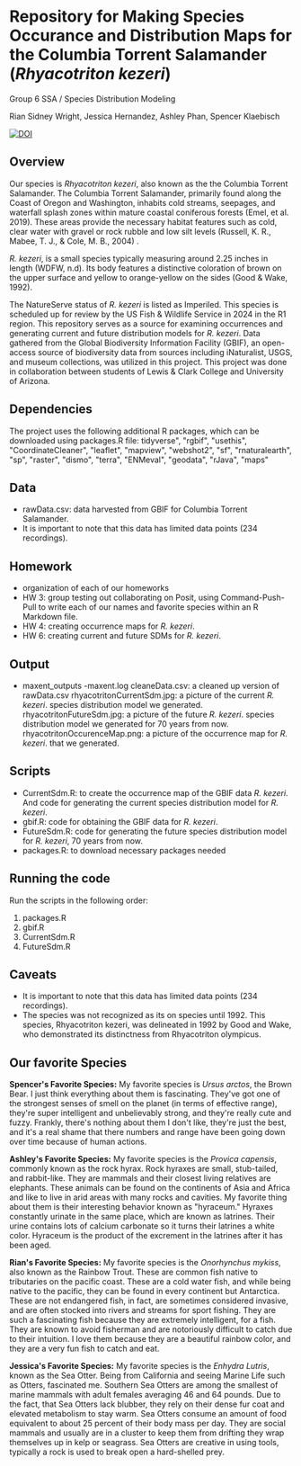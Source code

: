 # Repository for Making Species Occurance and Distribution Maps for the Columbia Torrent Salamander (*Rhyacotriton kezeri*)
Group 6 SSA / Species Distribution Modeling

Rian Sidney Wright, Jessica Hernandez, Ashley Phan, Spencer Klaebisch

[![DOI](https://zenodo.org/badge/753736949.svg)](https://zenodo.org/doi/10.5281/zenodo.11051208)


## Overview
Our species is *Rhyacotriton kezeri*, also known as the the Columbia Torrent Salamander. The Columbia Torrent Salamander, primarily found along the Coast of Oregon and Washington, inhabits cold streams, seepages, and waterfall splash zones within mature coastal coniferous forests (Emel, et al. 2019). These areas provide the necessary habitat features such as cold, clear water with gravel or rock rubble and low silt levels (Russell, K. R., Mabee, T. J., & Cole, M. B., 2004) . 

*R. kezeri*, is a small species typically measuring around 2.25 inches in length (WDFW, n.d). Its body features a distinctive coloration of brown on the upper surface and yellow to orange-yellow on the sides (Good & Wake, 1992). 

The NatureServe status of *R. kezeri* is listed as Imperiled. This species is scheduled up for review by the US Fish & Wildlife Service in 2024 in the R1 region. This repository serves as a source for examining occurrences and generating current and future distribution models for *R. kezeri*. Data gathered from the Global Biodiversity Information Facility (GBIF), an open-access source of biodiversity data from sources including iNaturalist, USGS, and museum collections, was utilized in this project. This project was done in collaboration between students of Lewis & Clark College and University of Arizona.

## Dependencies
The project uses the following additional R packages, which can be downloaded using packages.R file:
            tidyverse", 
            "rgbif", 
            "usethis", 
            "CoordinateCleaner", 
            "leaflet", 
            "mapview", 
            "webshot2",
            "sf",
            "rnaturalearth",
            "sp",
            "raster",
            "dismo",
            "terra",
            "ENMeval",
            "geodata", 
            "rJava", 
            "maps"

## Data
- rawData.csv: data harvested from GBIF for Columbia Torrent Salamander.
- It is important to note that this data has limited data points (234 recordings).

## Homework
- organization of each of our homeworks
- HW 3: group testing out collaborating on Posit, using Command-Push-Pull to write each of our names and favorite species within an R Markdown file.
- HW 4: creating occurrence maps for *R. kezeri*.
- HW 6: creating current and future SDMs for *R. kezeri*.

## Output
- maxent_outputs
    -maxent.log
cleaneData.csv: a cleaned up version of rawData.csv
rhyacotritonCurrentSdm.jpg: a picture of the current *R. kezeri*. species distribution model we generated.
rhyacotritonFutureSdm.jpg: a picture of the future *R. kezeri*. species distribution model we generated for 70 years from now.
rhyacotritonOccurenceMap.png: a picture of the occurrence map for *R. kezeri*. that we generated.

## Scripts
- CurrentSdm.R: to create the occurrence map of the GBIF data *R. kezeri*. And code for generating the current species distribution model for *R. kezeri*.
- gbif.R: code for obtaining the GBIF data for *R. kezeri*.
- FutureSdm.R: code for generating the future species distribution model for *R. kezeri*, 70 years from now.
- packages.R: to download necessary packages needed

## Running the code
Run the scripts in the following order:

1. packages.R
2. gbif.R
3. CurrentSdm.R
4. FutureSdm.R

## Caveats
- It is important to note that this data has limited data points (234 recordings).
- The species was not recognized as its on species until 1992. This species, Rhyacotriton kezeri, was delineated in 1992 by Good and Wake, who demonstrated its distinctness from Rhyacotriton olympicus.

## Our favorite Species
**Spencer's Favorite Species:** My favorite species is *Ursus arctos*, the Brown Bear. I just think everything about them is fascinating. They've got one of the strongest senses of smell on the planet (in terms of effective range), they're super intelligent and unbelievably strong, and they're really cute and fuzzy. Frankly, there's nothing about them I don't like, they're just the best, and it's a real shame that there numbers and range have been going down over time because of human actions.

**Ashley's Favorite Species:** My favorite species is the *Provica capensis*, commonly known as the rock hyrax. Rock hyraxes are small, stub-tailed, and rabbit-like. They are mammals and their closest living relatives are elephants. These animals can be found on the continents of Asia and Africa and like to live in arid areas with many rocks and cavities. My favorite thing about them is their interesting behavior known as "hyraceum." Hyraxes constantly urinate in the same place, which are known as latrines. Their urine contains lots of calcium carbonate so it turns their latrines a white color. Hyraceum is the product of the excrement in the latrines after it has been aged. 

**Rian's Favorite Species:** My favorite species is the *Onorhynchus mykiss*, also known as the Rainbow Trout. These are common fish native to tributaries on the pacific coast. These are a cold water fish, and while being native to the pacific, they can be found in every continent but Antarctica. These are not endangered fish, in fact, are sometimes considered invasive, and are often stocked into rivers and streams for sport fishing. They are such a fascinating fish because they are extremely intelligent, for a fish. They are known to avoid fisherman and are notoriously difficult to catch due to their intuition. I love them because they are a beautiful rainbow color, and they are a very fun fish to catch and eat. 

**Jessica's Favorite Species:** My favorite species is the *Enhydra Lutris*, known as the Sea Otter. Being from California and seeing Marine Life such as Otters, fascinated me. Southern Sea Otters are among the smallest of marine mammals with adult females averaging 46 and 64 pounds. Due to the fact, that Sea Otters lack blubber, they rely on their dense fur coat and elevated metabolism to stay warm. Sea Otters consume an amount of food equivalent to about 25 percent of their body mass per day. They are social mammals and usually are in a cluster to keep them from drifting they wrap themselves up in kelp or seagrass. Sea Otters are creative in using tools, typically a rock is used to break open a hard-shelled prey.
